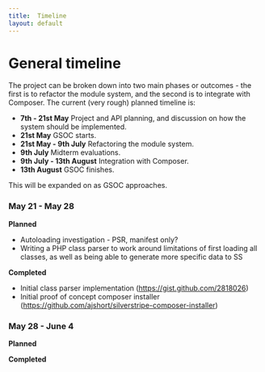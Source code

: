 ```yaml
---
title:  Timeline
layout: default
---
```


General timeline
========

The project can be broken down into two main phases or outcomes - the first is
to refactor the module system, and the second is to integrate with Composer. The
current (very rough) planned timeline is:

* **7th - 21st May** Project and API planning, and discussion on how the system
  should be implemented.
* **21st May** GSOC starts.
* **21st May - 9th July** Refactoring the module system.
* **9th July** Midterm evaluations.
* **9th July - 13th August** Integration with Composer.
* **13th August** GSOC finishes.

This will be expanded on as GSOC approaches.

### May 21 - May 28

**Planned**

* Autoloading investigation - PSR, manifest only?
* Writing a PHP class parser to work around limitations of first loading all classes, as well as being able to generate more specific data to SS

**Completed**

* Initial class parser implementation (https://gist.github.com/2818026)
* Initial proof of concept composer installer (https://github.com/ajshort/silverstripe-composer-installer)

### May 28 - June 4

**Planned**

**Completed**


